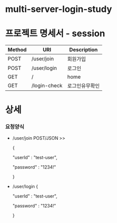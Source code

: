 # multi-server-login-study

# 프로젝트 명세서 - session
|Method|URI|Description|
|------|---|---|
|POST|/user/join|회원가입|
|POST|/user/login|로그인|
|GET|/|home|
|GET|/login-check|로그인유무확인|

# 상세

### 요청양식

- /user/join 
 POST/JSON  >>

  {

  "userId" : "test-user",

  "password" : "1234!"

  }
- /user/login
  {

  "userId" : "test-user",

  "password" : "1234!"

  }